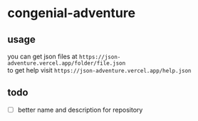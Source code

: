 # congenial-adventure

## usage

you can get json files at `https://json-adventure.vercel.app/folder/file.json`  
to get help visit `https://json-adventure.vercel.app/help.json`  

## todo

- [ ] better name and description for repository
